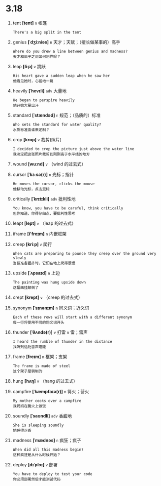 # 3.18

1. tent **[tent]** `n` 帐篷

   ```
   There's a big split in the tent

   ```

2. genius **[ˈdʒiːniəs]** `n` 天才；天赋；（擅长做某事的）高手

   ```
   Where do you drew a line between genius and madness?
   天才和疯子之间如何划界呢？
   ```

3. leap **[liːp]** `v` 跳跃

   ```
   His heart gave a sudden leap when he saw her
   他看见她时，心猛地一跳
   ```

4. heavily **[ˈhevɪli]** `adv` 大量地

   ```
   He began to perspire heavily
   他开始大量出汗
   ```

5. standard **[ˈstændəd]** `n` 规范；（品质的）标准

   ```
   Who sets the standard for water quality?
   水质标准由谁来定制？
   ```

6. crop **[krɒp]** `v` 裁剪(照片)

   ```
   I decided to crop the picture just above the water line
   我决定把这张照片裁剪到刚刚高于水平线的地方
   ```

7. wound **[wuːnd]** `v` （wind 的过去式）

8. cursor **[ˈkɜːsə(r)]** `n` 光标；指针

   ```
   He moves the cursor, clicks the mouse
   他移动光标，点击鼠标
   ```

9. critically **[ˈkrɪtɪkli]** `adv` 批判性地

   ```
   You know, you have to be careful, think critically
   但你知道，你得仔细点，要批判性思考
   ```

10. leapt **[lept]** `v` （leap 的过去式）

11. iframe **[i'freɪm]** `n` 内嵌框架

12. creep **[kriːp]** `v` 爬行

    ```
    When cats are preparing to pounce they creep over the ground very slowly
    当猫准备猛扑时，它们在地上爬得很慢
    ```

13. upside **[ˈʌpsaɪd]** `n` 上边

    ```
    The painting was hung upside down
    这幅画挂颠倒了
    ```

14. crept **[krept]** `v` （creep 的过去式）

15. synonym **[ˈsɪnənɪm]** `n` 同义词；近义词

    ```
    Each of these rows will start with a different synonym
    每一行将使用不同的同义词开头
    ```

16. thunder **[ˈθʌndə(r)]** `v` 打雷 `n` 雷；雷声

    ```
    I heard the rumble of thunder in the distance
    我听到远处雷声隆隆
    ```

17. frame **[freɪm]** `n` 框架；支架

    ```
    The frame is made of steel
    这个架子是钢制的
    ```

18. hung **[hʌŋ]** `v` （hang 的过去式）

19. campfire **[ˈkæmpfaɪə(r)]** `n` 篝火；营火

    ```
    My mother cooks over a campfire
    我妈妈在篝火上做饭
    ```

20. soundly **[ˈsaʊndli]** `adv` 香甜地

    ```
    She is sleeping soundly
    她睡得正香
    ```

21. madness **[ˈmædnəs]** `n` 疯狂；疯子

    ```
    When did all this madness begin?
    这种疯狂是从什么时候开始？
    ```

22. deploy **[dɪˈplɔɪ]** `v` 部署
    ```
    You have to deploy to test your code
    你必须部署然后才能测试代码
    ```
